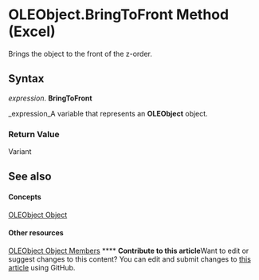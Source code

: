 
# OLEObject.BringToFront Method (Excel)

Brings the object to the front of the z-order.


## Syntax

 _expression_. **BringToFront**

 _expression_A variable that represents an  **OLEObject** object.


### Return Value

Variant


## See also


#### Concepts


 [OLEObject Object](bc3ef12d-1531-6c21-71ab-3df6bb851f3b.md)
#### Other resources


 [OLEObject Object Members](fcee0a0a-a270-9f03-37f6-eb5989797bba.md)
****   **Contribute to this article**Want to edit or suggest changes to this content? You can edit and submit changes to  [this article](https://github.com/jhershey00/VBA_Excel_Test/OpenXMLCon/articles/c9a5994b-b8b9-91e6-1bfd-cab286b8efee.md) using GitHub.

